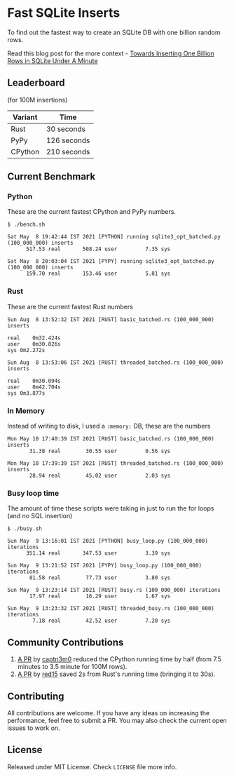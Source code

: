 # Fast SQLite Inserts

To find out the fastest way to create an SQLite DB with one billion random rows.

Read this blog post for the more context - [Towards Inserting One Billion Rows in SQLite Under A Minute](https://avi.im/blag/2021/fast-sqlite-inserts/)

## Leaderboard

(for 100M insertions)

Variant       | Time
------------- | -------------
Rust  | 30 seconds
PyPy  | 126 seconds
CPython  | 210 seconds

## Current Benchmark

### Python

These are the current fastest CPython and PyPy numbers.

```shell
$ ./bench.sh

Sat May  8 19:42:44 IST 2021 [PYTHON] running sqlite3_opt_batched.py (100_000_000) inserts
      517.53 real       508.24 user         7.35 sys

Sat May  8 20:03:04 IST 2021 [PYPY] running sqlite3_opt_batched.py (100_000_000) inserts
      159.70 real       153.46 user         5.81 sys
```

### Rust

These are the current fastest Rust numbers

```
Sun Aug  8 13:52:32 IST 2021 [RUST] basic_batched.rs (100_000_000) inserts

real	0m32.424s
user	0m30.826s
sys	0m2.272s

Sun Aug  8 13:53:06 IST 2021 [RUST] threaded_batched.rs (100_000_000) inserts

real	0m30.094s
user	0m42.704s
sys	0m3.877s
```

### In Memory

Instead of writing to disk, I used a `:memory:` DB, these are the numbers

```
Mon May 10 17:40:39 IST 2021 [RUST] basic_batched.rs (100_000_000) inserts
       31.38 real        30.55 user         0.56 sys

Mon May 10 17:39:39 IST 2021 [RUST] threaded_batched.rs (100_000_000) inserts
       28.94 real        45.02 user         2.03 sys
```

### Busy loop time

The amount of time these scripts were taking in just to run the for loops (and no SQL insertion)

```
$ ./busy.sh

Sun May  9 13:16:01 IST 2021 [PYTHON] busy_loop.py (100_000_000) iterations
      351.14 real       347.53 user         3.39 sys

Sun May  9 13:21:52 IST 2021 [PYPY] busy_loop.py (100_000_000) iterations
       81.58 real        77.73 user         3.80 sys

Sun May  9 13:23:14 IST 2021 [RUST] busy.rs (100_000_000) iterations
       17.97 real        16.29 user         1.67 sys

Sun May  9 13:23:32 IST 2021 [RUST] threaded_busy.rs (100_000_000) iterations
        7.18 real        42.52 user         7.20 sys
```

## Community Contributions

1. [A PR](https://github.com/avinassh/fast-sqlite3-inserts/pull/2) by [captn3m0](https://github.com/captn3m0) reduced the CPython running time by half (from 7.5 minutes to 3.5 minute for 100M rows).
2. [A PR](https://github.com/avinassh/fast-sqlite3-inserts/pull/12) by [red15](https://github.com/red15) saved 2s from Rust's running time (bringing it to 30s).

## Contributing

All contributions are welcome. If you have any ideas on increasing the performance, feel free to submit a PR. You may also check the current open issues to work on.

## License

Released under MIT License. Check `LICENSE` file more info.
